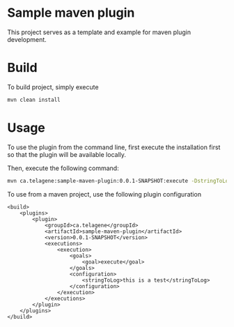 # Sample maven plugin

This project serves as a template and example for maven plugin development.

# Build

To build project, simply execute

```bash
mvn clean install
```

# Usage

To use the plugin from the command line, first execute the installation first so that the plugin will be available locally.

Then, execute the following command:

```bash
mvn ca.telagene:sample-maven-plugin:0.0.1-SNAPSHOT:execute -DstringToLog="this is a test"
```

To use from a maven project, use the following plugin configuration

```
<build>
    <plugins>
        <plugin>
            <groupId>ca.telagene</groupId>
            <artifactId>sample-maven-plugin</artifactId>
            <version>0.0.1-SNAPSHOT</version>
            <executions>
                <execution>
                    <goals>
                        <goal>execute</goal>
                    </goals>
                    <configuration>
                        <stringToLog>this is a test</stringToLog>
                    </configuration>
                </execution>
            </executions>
        </plugin>
    </plugins>
</build>
```
